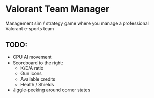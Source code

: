 # Valorant Team Manager

Management sim / strategy game where you manage a professional Valorant e-sports team

## TODO:

- CPU AI movement
- Scoreboard to the right:
  - K/D/A ratio
  - Gun icons
  - Available credits
  - Health / Shields
- Jiggle-peeking around corner states
